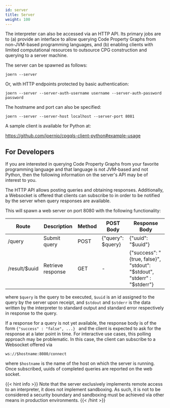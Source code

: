 ```yaml
---
id: server
title: Server
weight: 100
---
```


The interpreter can also be accessed via an HTTP API. Its primary jobs
are to (a) provide an interface to allow querying Code Property Graphs
from non-JVM-based programming languages, and (b) enabling clients
with limited computational resources to outsource CPG construction and
querying to a server machine.

The server can be spawned as follows:

```shell
joern --server
```

Or, with HTTP endpoints protected by basic authentication:

```shell
joern --server --server-auth-username username --server-auth-password password
```

The hostname and port can also be specified:

```shell
joern --server --server-host localhost --server-port 8081
```

A sample client is available for Python at:

https://github.com/joernio/cpgqls-client-python#example-usage


## For Developers

If you are interested in querying Code Property Graphs from your
favorite programming language and that language is not JVM-based and
not Python, then the following information on the server's API may be
of interest to you.

The HTTP API allows posting queries and obtaining
responses. Additionally, a Websocket is offered that clients can
subscribe to in order to be notified by the server when query
responses are available.


This will spawn a web server on port 8080 with the following
functionality: 


| Route  | Description  | Method | POST Body         | Response Body     |
| ------ | ------------ | ------ | ------------      | -------------     |
| /query | Submit query | POST   | {"query": $query} | {"uuid": "$uuid"} |
| /result/$uuid | Retrieve response | GET    |  -     | {"success": "{true, false}", "stdout": "$stdout", "stderr" : "$stderr"} |


where `$query` is the query to be executed, `$uuid` is an id assigned
to the query by the server upon receipt, and `$stdout` and `$stderr`
is the data written by the interpreter to standard output and standard
error respectively in response to the query.

If a response for a query is not yet available, the response body is
of the form `{"success" : "false", ...} ` and the client is expected
to ask for the response at a later point in time. For interactive use
cases, this polling approach may be problematic. In this case, the
client can subscribe to a Websocket offered via

```shell
ws://$hostname:8080/connect
```

where `$hostname` is the name of the host on which the server is
running. Once subscribed, uuids of completed queries are reported on
the web socket.

{{< hint info >}}
Note that the server exclusively implements remote access to an
interpreter, it does not implement sandboxing. As such, it is not
to be considered a security boundary and sandboxing must be achieved
via other means in production environments.
{{< /hint >}}
